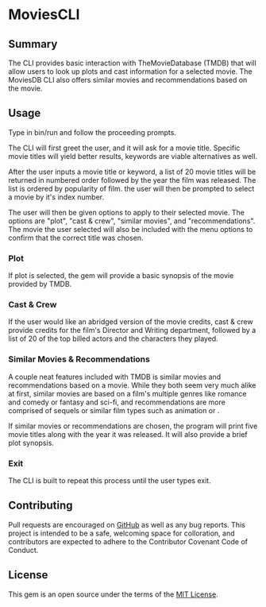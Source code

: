 # MoviesCLI

## Summary

The CLI provides basic interaction with TheMovieDatabase (TMDB) that will allow users to look up plots and cast information for a selected movie. The MoviesDB CLI also offers similar movies and recommendations based on the movie.

## Usage

Type in bin/run and follow the proceeding prompts.

The CLI will first greet the user, and it will ask for a movie title. Specific movie titles will yield better results, keywords are viable alternatives as well.

After the user inputs a movie title or keyword, a list of 20 movie titles will be returned in numbered order followed by the year the film was released. The list is ordered by popularity of film. the user will then be prompted to select a movie by it's index number.

The user will then be given options to apply to their selected movie. The options are "plot", "cast & crew", "similar movies", and "recommendations". The movie the user selected will also be included with the menu options to confirm that the correct title was chosen.

### Plot

If plot is selected, the gem will provide a basic synopsis of the movie provided by TMDB.

### Cast & Crew

If the user would like an abridged version of the movie credits, cast & crew provide credits for the film's Director and Writing department, followed by a list of 20 of the top billed actors and the characters they played.

### Similar Movies & Recommendations

A couple neat features included with TMDB is similar movies and recommendations based on a movie. While they both seem very much alike at first, similar movies are based on a film's multiple genres like romance and comedy or fantasy and sci-fi, and recommendations are more comprised of sequels or similar film types such as animation or .

If similar movies or recommendations are chosen, the program will print five movie titles along with the year it was released. It will also provide a brief plot synopsis.

### Exit

The CLI is built to repeat this process until the user types exit.

## Contributing

Pull requests are encouraged on [GitHub](https://github.com/indiejesus2/MovieDB) as well as any bug reports. This project is intended to be a safe, welcoming space for colloration, and contributors are expected to adhere to the Contributor Covenant Code of Conduct.

## License

This gem is an open source under the terms of the [MIT License](https://github.com/indiejesus2/MovieDB/blob/master/LICENSE).
